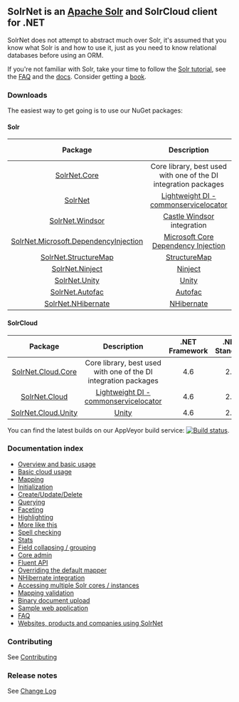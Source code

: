 ## SolrNet is an [Apache Solr](http://lucene.apache.org/solr/) and SolrCloud client for .NET


SolrNet does not attempt to abstract much over Solr, it's assumed that you know what Solr is and how to use it, just as you need to know relational databases before using an ORM.

If you're not familiar with Solr, take your time to follow the [Solr tutorial](http://lucene.apache.org/solr/tutorial.html), see the [FAQ](http://wiki.apache.org/solr/FAQ) and the [docs](http://wiki.apache.org/solr/FrontPage ). Consider getting a [book](http://lucene.apache.org/solr/books.html).

<!-- This page documents SolrNet features in the master branch. For version-specific documentation, see the Documentation directory on the corresponding version branch. For example https://github.com/mausch/SolrNet/blob/0.4.x/Documentation/README.md -->

### Downloads

The easiest way to get going is to use our NuGet packages:

#### Solr 

| Package | Description | .NET Framework | .NET Standard |
|:-------:|:-----------:|:--------------:|:-------------:|
|[SolrNet.Core](https://www.nuget.org/packages/SolrNet.Core/) | Core library, best used with one of the DI integration packages | 4.6 | 2.0 |
|[SolrNet](https://www.nuget.org/packages/SolrNet/)| [Lightweight DI - commonservicelocator](https://github.com/unitycontainer/commonservicelocator) | 4.6 | 2.0 |
|[SolrNet.Windsor](https://www.nuget.org/packages/SolrNet.Windsor/)| [Castle Windsor](http://www.castleproject.org/projects/windsor/) integration | 4.6 | 2.0 |
|[SolrNet.Microsoft.DependencyInjection](https://www.nuget.org/packages/SolrNet.Microsoft.DependencyInjection/)|[Microsoft Core Dependency Injection](https://docs.microsoft.com/en-us/aspnet/core/fundamentals/dependency-injection) | 4.6.1 | 2.0 |
|[SolrNet.StructureMap](https://www.nuget.org/packages/SolrNet.StructureMap/)|[StructureMap](http://structuremap.github.io/) | 4.6 | 2.0 |
|[SolrNet.Ninject](https://www.nuget.org/packages/SolrNet.Ninject/)| [Ninject](http://www.ninject.org/)  | 4.6 | - |
|[SolrNet.Unity](https://www.nuget.org/packages/SolrNet.Unity/)| [Unity](https://github.com/unitycontainer/unity) | 4.6 | - |
|[SolrNet.Autofac](https://www.nuget.org/packages/SolrNet.Autofac/)| [Autofac](https://autofac.org/) | 4.6 | - |
|[SolrNet.NHibernate](https://www.nuget.org/packages/SolrNet.NHibernate/)| [NHibernate](http://nhibernate.info/) | 4.6 | - |

#### SolrCloud 

| Package | Description | .NET Framework | .NET Standard |
|:-------:|:-----------:|:--------------:|:-------------:|
|[SolrNet.Cloud.Core](https://www.nuget.org/packages/SolrNet.Cloud.Core/) | Core library, best used with one of the DI integration packages | 4.6 | 2.0 |
|[SolrNet.Cloud](https://www.nuget.org/packages/SolrNet.Cloud/)| [Lightweight DI - commonservicelocator](https://github.com/unitycontainer/commonservicelocator) | 4.6 | 2.0 |
|[SolrNet.Cloud.Unity](https://www.nuget.org/packages/SolrNet.Cloud.Unity/)| [Unity](https://github.com/unitycontainer/unity) | 4.6 | 2.0 |

You can find the latest builds on our AppVeyor build service: [![Build status](https://ci.appveyor.com/api/projects/status/0oj6vqpnoyw08jtq?svg=true)](https://ci.appveyor.com/project/XavierMorera/solrnet-crl26). <!--The build server also has a NuGet feed with these nightly builds: https://ci.appveyor.com/nuget/solrnet-022x5w7kmuba -->


### Documentation index

 * [Overview and basic usage](Documentation/Basic-usage.md)
 * [Basic cloud usage](Documentation/Basic-usage-cloud.md)
 * [Mapping](Documentation/Mapping.md)
 * [Initialization](Documentation/Initialization.md)
 * [Create/Update/Delete](Documentation/CRUD.md)
 * [Querying](Documentation/Querying.md)
 * [Faceting](Documentation/Facets.md)
 * [Highlighting](Documentation/Highlighting.md)
 * [More like this](Documentation/More-like-this.md)
 * [Spell checking](Documentation/Spell-checking.md)
 * [Stats](Documentation/Stats.md)
 * [Field collapsing / grouping](Documentation/Field-collapsing.md)
 * [Core admin](Documentation/Core-admin.md)
 * [Fluent API](Documentation/Fluent-API.md)
 * [Overriding the default mapper](Documentation/Overriding-mapper.md)
 * [NHibernate integration](Documentation/NHibernate-integration.md)
 * [Accessing multiple Solr cores / instances](Documentation/Multi-core-instance.md)
 * [Mapping validation](Documentation/Schema-Mapping-validation.md)
 * [Binary document upload](Documentation/Extract.md)
 * [Sample web application](Documentation/Sample-application.md)
 * [FAQ](Documentation/FAQ.md)
 * [Websites, products and companies using SolrNet](Documentation/Powered-by-SolrNet.md)


 ### Contributing

See [Contributing](contributing.md)

### Release notes

See [Change Log](changelog.md)
